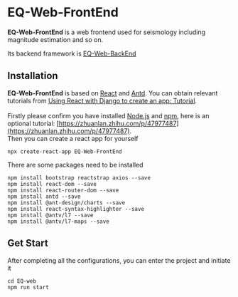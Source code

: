 # EQ-Web-FrontEnd
**EQ-Web-FrontEnd** is a web frontend used for seismology including magnitude estimation and so on. <br>

Its backend framework is [EQ-Web-BackEnd](https://github.com/zw-Ch/EQ-Web-BackEnd)<br>

## Installation
**EQ-Web-FrontEnd**  is based on [React](https://react.dev/) and [Antd](https://ant-design.antgroup.com/index-cn). You can obtain relevant tutorials from [Using React with Django to create an app: Tutorial](https://blog.logrocket.com/using-react-django-create-app-tutorial/#building-react-app).<br> <br>
Firstly please confirm you have installed [Node.js](https://nodejs.p2hp.com/) and [npm](https://npm.p2hp.com/), here is an optional tutorial: [https://zhuanlan.zhihu.com/p/47977487](https://zhuanlan.zhihu.com/p/47977487). <br>
Then you can create a react app for yourself <br>
```
npx create-react-app EQ-Web-FrontEnd
```
There are some packages need to be installed<br>
```
npm install bootstrap reactstrap axios --save
npm install react-dom --save
npm install react-router-dom --save
npm install antd --save
npm install @ant-design/charts --save
npm install react-syntax-highlighter --save
npm install @antv/l7 --save
npm install @antv/l7-maps --save
```

## Get Start
After completing all the configurations, you can enter the project and initiate it
```
cd EQ-web
npm run start
```
